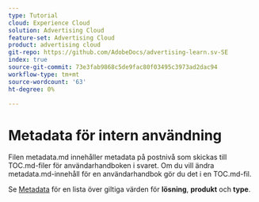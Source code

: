 ```yaml
---
type: Tutorial
cloud: Experience Cloud
solution: Advertising Cloud
feature-set: Advertising Cloud
product: advertising cloud
git-repo: https://github.com/AdobeDocs/advertising-learn.sv-SE
index: true
source-git-commit: 73e3fab9868c5de9fac80f03495c3973ad2dac94
workflow-type: tm+mt
source-wordcount: '63'
ht-degree: 0%

---
```



# Metadata för intern användning

Filen metadata.md innehåller metadata på postnivå som skickas till TOC.md-filer för användarhandboken i svaret. Om du vill ändra metadata.md-innehåll för en användarhandbok gör du det i en TOC.md-fil.

Se [Metadata](https://experienceleague.adobe.com/docs/authoring-guide-exl/using/editing/user-guide-setup/metadata.html) för en lista över giltiga värden för **lösning**, **produkt** och **type**.
